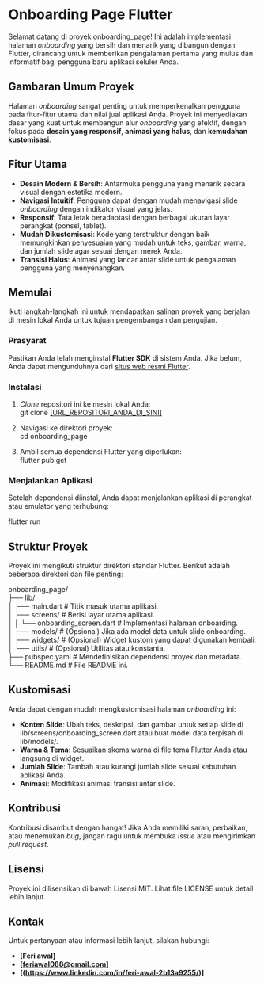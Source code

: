 # **Onboarding Page Flutter**

Selamat datang di proyek onboarding\_page\! Ini adalah implementasi halaman *onboarding* yang bersih dan menarik yang dibangun dengan Flutter, dirancang untuk memberikan pengalaman pertama yang mulus dan informatif bagi pengguna baru aplikasi seluler Anda.

## **Gambaran Umum Proyek**

Halaman *onboarding* sangat penting untuk memperkenalkan pengguna pada fitur-fitur utama dan nilai jual aplikasi Anda. Proyek ini menyediakan dasar yang kuat untuk membangun alur *onboarding* yang efektif, dengan fokus pada **desain yang responsif**, **animasi yang halus**, dan **kemudahan kustomisasi**.

## **Fitur Utama**

* **Desain Modern & Bersih**: Antarmuka pengguna yang menarik secara visual dengan estetika modern.  
* **Navigasi Intuitif**: Pengguna dapat dengan mudah menavigasi slide *onboarding* dengan indikator visual yang jelas.  
* **Responsif**: Tata letak beradaptasi dengan berbagai ukuran layar perangkat (ponsel, tablet).  
* **Mudah Dikustomisasi**: Kode yang terstruktur dengan baik memungkinkan penyesuaian yang mudah untuk teks, gambar, warna, dan jumlah slide agar sesuai dengan merek Anda.  
* **Transisi Halus**: Animasi yang lancar antar slide untuk pengalaman pengguna yang menyenangkan.

## **Memulai**

Ikuti langkah-langkah ini untuk mendapatkan salinan proyek yang berjalan di mesin lokal Anda untuk tujuan pengembangan dan pengujian.

### **Prasyarat**

Pastikan Anda telah menginstal **Flutter SDK** di sistem Anda. Jika belum, Anda dapat mengunduhnya dari [situs web resmi Flutter](https://flutter.dev/docs/get-started/install).

### **Instalasi**

1. *Clone* repositori ini ke mesin lokal Anda:  
   git clone [\[URL\_REPOSITORI\_ANDA\_DI\_SINI\]](https://github.com/Feriawal/onboarding_pages.git)

2. Navigasi ke direktori proyek:  
   cd onboarding\_page

3. Ambil semua dependensi Flutter yang diperlukan:  
   flutter pub get

### **Menjalankan Aplikasi**

Setelah dependensi diinstal, Anda dapat menjalankan aplikasi di perangkat atau emulator yang terhubung:

flutter run

## **Struktur Proyek**

Proyek ini mengikuti struktur direktori standar Flutter. Berikut adalah beberapa direktori dan file penting:

onboarding\_page/  
├── lib/  
│   ├── main.dart             \# Titik masuk utama aplikasi.  
│   ├── screens/              \# Berisi layar utama aplikasi.  
│   │   └── onboarding\_screen.dart \# Implementasi halaman onboarding.  
│   ├── models/               \# (Opsional) Jika ada model data untuk slide onboarding.  
│   ├── widgets/              \# (Opsional) Widget kustom yang dapat digunakan kembali.  
│   └── utils/                \# (Opsional) Utilitas atau konstanta.  
├── pubspec.yaml              \# Mendefinisikan dependensi proyek dan metadata.  
└── README.md                 \# File README ini.

## **Kustomisasi**

Anda dapat dengan mudah mengkustomisasi halaman *onboarding* ini:

* **Konten Slide**: Ubah teks, deskripsi, dan gambar untuk setiap slide di lib/screens/onboarding\_screen.dart atau buat model data terpisah di lib/models/.  
* **Warna & Tema**: Sesuaikan skema warna di file tema Flutter Anda atau langsung di widget.  
* **Jumlah Slide**: Tambah atau kurangi jumlah slide sesuai kebutuhan aplikasi Anda.  
* **Animasi**: Modifikasi animasi transisi antar slide.

## **Kontribusi**

Kontribusi disambut dengan hangat\! Jika Anda memiliki saran, perbaikan, atau menemukan *bug*, jangan ragu untuk membuka *issue* atau mengirimkan *pull request*.

## **Lisensi**

Proyek ini dilisensikan di bawah Lisensi MIT. Lihat file LICENSE untuk detail lebih lanjut.

## **Kontak**

Untuk pertanyaan atau informasi lebih lanjut, silakan hubungi:

* **\[Feri awal\]**  
* **\[feriawal088@gmail.com\]**  
* **\[(https://www.linkedin.com/in/feri-awal-2b13a9255/)\]**
